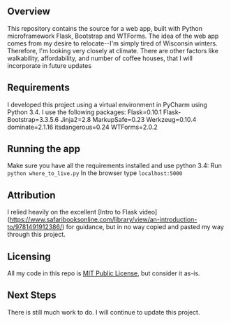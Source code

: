 ## Overview ##

This repository contains the source for a web app, built with Python microframework Flask, Bootstrap and WTForms. The idea of the web app comes from my desire to relocate--I'm simply tired of Wisconsin winters. Therefore, I'm looking very closely at climate. There are other factors like walkability, affordability, and number of coffee houses, that I will incorporate in future updates

## Requirements ##
I developed this project using a virtual environment in PyCharm using Python 3.4. I use the following packages: 
Flask=0.10.1
Flask-Bootstrap=3.3.5.6
Jinja2=2.8
MarkupSafe=0.23
Werkzeug=0.10.4
dominate=2.1.16
itsdangerous=0.24 
WTForms=2.0.2

## Running the app ##
Make sure you have all the requirements installed and use python 3.4:
Run `python where_to_live.py`
In the browser type `localhost:5000`


## Attribution ##
I relied heavily on the excellent [Intro to Flask video] (https://www.safaribooksonline.com/library/view/an-introduction-to/9781491912386/) for guidance, but in no way copied and pasted my way through this project. 

## Licensing ##
All my code in this repo is [MIT Public License](http://opensource.org/licenses/mit-license.php), but consider it as-is. 

## Next Steps ##
There is still much work to do. I will continue to update this project. 

